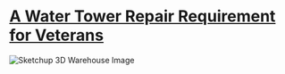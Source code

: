 # [A Water Tower Repair Requirement for Veterans](https://www.fbo.gov/index?s=opportunity&mode=form&id=1af5bac47a2964799af152c6f0ff4a20&tab=core&_cview=1)
![Sketchup 3D Warehouse Image](https://i.pinimg.com/564x/e1/04/39/e104399f3ba1f20bc685c24e35f1254a.jpg)
